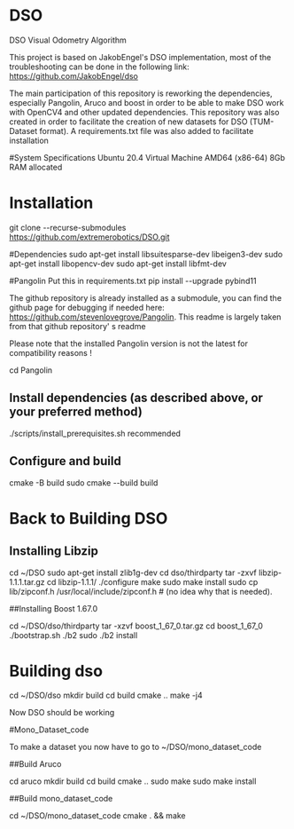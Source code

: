 # DSO
DSO Visual Odometry Algorithm

This project is based on JakobEngel's DSO implementation, most of the troubleshooting can be done in the following link: https://github.com/JakobEngel/dso

The main participation of this repository is reworking the dependencies, especially Pangolin, Aruco and boost in order to be able to make DSO work with OpenCV4 and other updated dependencies. This repository was also created in order to facilitate the creation of new datasets for DSO (TUM-Dataset format). A requirements.txt file was also added to facilitate installation

#System Specifications
Ubuntu 20.4 Virtual Machine
AMD64 (x86-64)
8Gb RAM allocated

# Installation
git clone --recurse-submodules https://github.com/extremerobotics/DSO.git

#Dependencies
sudo apt-get install libsuitesparse-dev libeigen3-dev 
sudo apt-get install libopencv-dev
sudo apt-get install libfmt-dev


#Pangolin
Put this in requirements.txt pip install --upgrade pybind11

The github repository is already installed as a submodule, you can find the github page for debugging if needed here: https://github.com/stevenlovegrove/Pangolin. This readme is largely taken from that github repository' s readme

Please note that the installed Pangolin version is not the latest for compatibility reasons ! 
 
cd Pangolin

## Install dependencies (as described above, or your preferred method)
./scripts/install_prerequisites.sh recommended

## Configure and build
cmake -B build
sudo cmake --build build

# Back to Building DSO

## Installing Libzip
cd ~/DSO
sudo apt-get install zlib1g-dev
cd dso/thirdparty
tar -zxvf libzip-1.1.1.tar.gz
cd libzip-1.1.1/
./configure
make
sudo make install
sudo cp lib/zipconf.h /usr/local/include/zipconf.h   # (no idea why that is needed).

##Installing Boost 1.67.0

cd ~/DSO/dso/thirdparty
tar -xzvf boost_1_67_0.tar.gz
cd boost_1_67_0
./bootstrap.sh
./b2
sudo ./b2 install

# Building dso

cd ~/DSO/dso
mkdir build
cd build
cmake ..
make -j4

Now DSO should be working

#Mono_Dataset_code

To make a dataset you now have to go to ~/DSO/mono_dataset_code

##Build Aruco

cd aruco
mkdir build
cd build
cmake ..
sudo make
sudo make install

##Build mono_dataset_code

cd ~/DSO/mono_dataset_code
cmake . && make
